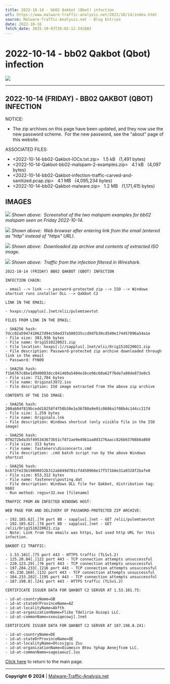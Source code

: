 ```yaml
---
title: 2022-10-14 - bb02 Qakbot (Qbot) infection
url: https://www.malware-traffic-analysis.net/2022/10/14/index.html
source: Malware-Traffic-Analysis.net - Blog Entries
date: 2022-10-16
fetch_date: 2025-10-03T20:02:12.542802
---
```


# 2022-10-14 - bb02 Qakbot (Qbot) infection

[![](../../../site-logo-01.gif)](../../../index.html)

---

## 2022-10-14 (FRIDAY) - BB02 QAKBOT (QBOT) INFECTION

NOTICE:

* The zip archives on this page have been updated, and they now use the new password scheme.  For the new password, see the "about" page of this website.

ASSOCIATED FILES:

* <2022-10-14-bb02-Qakbot-IOCs.txt.zip>   1.5 kB   (1,491 bytes)
* <2022-10-14-Qakbot-bb02-malspam-2-examples.zip>   4.1 kB   (4,097 bytes)
* <2022-10-14-bb02-Qakbot-infection-traffic-carved-and-sanitized.pcap.zip>   4.1 MB   (4,095,234 bytes)
* <2022-10-14-bb02-Qakbot-malware.zip>   1.2 MB   (1,171,415 bytes)

## IMAGES

![](2022-10-14-Qakbot-image-01.jpg)
*Shown above:  Screenshot of the two malspam examples for bb02 malspam seen on Friday 2022-10-14.*

![](2022-10-14-Qakbot-image-02.jpg)
*Shown above:  Web browser after entering link from the email (entered as "http" instead of "https" URL).*

![](2022-10-14-Qakbot-image-03.jpg)
*Shown above:  Downloaded zip archive and contents of extracted ISO image.*

![](2022-10-14-Qakbot-image-04.jpg)
*Shown above:  Traffic from the infection filtered in Wireshark.*

```
2022-10-14 (FRIDAY) BB02 QAKBOT (QBOT) INFECTION

INFECTION CHAIN:

- email --> link --> password-protected zip --> ISO --> Windows shortcut runs installer DLL --> Qakbot C2

LINK IN THE EMAIL:

- hxxps://sapplus[.]net/elii/pulemtaevtot

FILES FROM LINK IN THE EMAIL:

- SHA256 hash: 7dcc02a5947410627d94c50ed37a500335ccd9d7b30cd540e174457096a54a1e
- File size: 383,936 bytes
- File name: Orig1510220021.zip
- File location: hxxps[:]//sapplus[.]net/elii/Orig1510220021.zip
- File description: Password-protected zip archive downloaded through link in the email
- Password: FYN09

- SHA256 hash: f1b6767c8be1d9d0083dcc041469a5404e16ce96c60a62f76de7a88de873e0c5
- File size: 712,704 bytes
- File name: Original3872.iso
- File description: ISO image extracted from the above zip archive

CONTENTS OF THE ISO IMAGE:

- SHA256 hash: 200a604f819bcedd10258f4f58b30e1e36780a9e91c0686a1f08b4c144cc217d
- File size: 1,259 bytes
- File name: Originals.lnk
- File description: Windows shortcut (only visible file in the ISO image)

- SHA256 hash: 070272bda35f495343673b51cf871ae9e49b1aa0d3276aacc826b63768b8a860
- File size: 313 bytes
- File name: fasteners\disconcerts.cmd
- File description: .cmd batch script run by the above Windows shortcut

- SHA256 hash: bc672fe23b19898032b312ab849d781cfd450966e17f571b8e31a0328f2bafe8
- File size: 653,312 bytes
- File name: fasteners\posting.dat
- File description: Windows DLL file for Qakbot, distribution tag: bb02
- Run method: regsvr32.exe [filename]

TRAFFIC FROM AN INFECTED WINDOWS HOST:

WEB PAGE FOR AND DELIVERY OF PASSWORD-PROTECTED ZIP ARCHIVE:

- 192.185.62[.]74 port 80 - sapplus[.]net - GET /elii/pulemtaevtot
- 192.185.62[.]74 port 80 - sapplus[.]net - GET /elii/Orig1510220021.zip
- Note: Link from the emails was https, but used http URL for this infection.

QAKBOT C2 TRAFFIC:

- 1.53.101[.]75 port 443 - HTTPS traffic (TLSv1.2)
- 125.20.84[.]122 port 443 - TCP connection attempts unsuccessful
- 220.123.29[.]76 port 443 - TCP connection attempts unsuccessful
- 197.204.233[.]216 port 443 - TCP connection attempts unsuccessful
- 45.230.169[.]132 port 443 - TCP connection attempts unsuccessful
- 104.233.202[.]195 port 443 - TCP connection attempts unsuccessful
- 187.198.8[.]241 port 443 - HTTPS traffic (TLSv1.2)

CERTIFICATE ISSUER DATA FOR QAKBOT C2 SERVER AT 1.53.101.75:

- id-at-countryName=GB
- id-at-stateOrProvinceName=AZ
- id-at-localityName=Akfth
- id-at-organizationName=Flibo Tdelirie Ouiopi LLC.
- id-at-commonName=sxeuiqecowj[.]net

CERTIFICATE ISSUER DATA FOR QAKBOT C2 SERVER AT 187.198.8.241:

- id-at-countryName=DE
- id-at-stateOrProvinceName=QE
- id-at-localityName=Otcsvjgcu Zsu
- id-at-organizationName=Oiumeicn Bteu Yphap Aenejfcom LLC.
- id-at-commonName=sageiaeuz[.]us
```

[Click here](../../../index.html) to return to the main page.

---

**Copyright © 2024** | [Malware-Traffic-Analysis.net](../../../index.html)